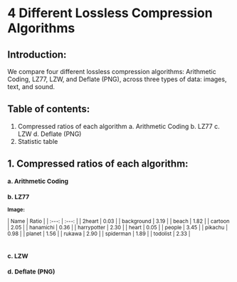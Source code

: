 # 4 Different Lossless Compression Algorithms

## Introduction:
We compare four different lossless compression algorithms: Arithmetic Coding, LZ77, LZW, and Deflate (PNG), across three types of data: images, text, and sound.

## Table of contents:
1. Compressed ratios of each algorithm
  a.  Arithmetic Coding
  b.  LZ77
  c.  LZW
  d.  Deflate (PNG)
2.  Statistic table

## 1. Compressed ratios of each algorithm:
<sub> 

### a. Arithmetic Coding



### b. LZ77
  **Image:**
<table cellspacing="10">
|   Name    |   Ratio     |
|  :---: | :---: |
|   2heart  |   0.03  |
|   background |  3.19   |
|   beach |   1.82   |
|   cartoon |   2.05   |
|   hanamichi |   0.36   |
|   harrypotter |   2.30   |
|   heart |   0.05   |
|   people |  3.45   |
|   pikachu |   0.98   |
|   planet |  1.56   |
|   rukawa |  2.90   |
|   spiderman |   1.89   |
|   todolist |  2.33   |
</table>

### c. LZW




### d. Deflate (PNG)

</sub>
